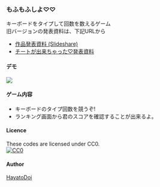 ### もふもふしよ♡♡

キーボードをタイプして回数を数えるゲーム  
旧バージョンの発表資料は、下記URLから  

- [作品発表資料 (Slideshare)](https://www.slideshare.net/HayatoDoi1/ss-62629559?ref=https://github.com/nikaidoumari/MofuMofu)
- [チートが出来ちゃった♡発表資料](https://www.slideshare.net/HayatoDoi1/ss-62636853?ref=https://github.com/nikaidoumari/MofuMofu)

#### デモ
![](http://nononono.net/file/mofumofu_game1.jpg)

#### ゲーム内容

- キーボードのタイプ回数を競うぞ!
- ランキング画面から君のスコアを確認することが出来るよ。


#### Licence
These codes are licensed under CC0.  
[![CC0](http://i.creativecommons.org/p/zero/1.0/88x31.png "CC0")](http://creativecommons.org/publicdomain/zero/1.0/deed.ja)  

#### Author
[HayatoDoi](https://github.com/nikaidoumari)  
